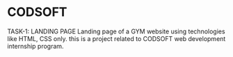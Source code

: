 # CODSOFT
TASK-1: LANDING PAGE
Landing page of a GYM website using technologies like HTML, CSS only.
this is a project related to CODSOFT web development internship program.

